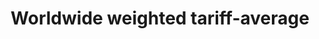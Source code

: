 ﻿---
title: Worldwide  weighted  tariff-average
permalink: /17-10-1/
sdg_goal: 17
layout: indicator
indicator: 17.10.1
indicator_variable: null
graph: null
graph_type_description: null
graph_status_notes: redline
variable_description: null
variable_notes: null
un_designated_tier: '1'
un_custodial_agency: 'WTO,  ITC,  UNCTAD'
target_id: '17.1'
has_metadata: true
rationale_interpretation: >-
  The  average  level  of  customs  tariff  rates  applied  worldwide  can  be  used  as  an  indicator  of  the  degree  of  success  achieved  by  multilateral  negotiations.
goal_meta_link: 'http://unstats.un.org/sdgs/files/metadata-compilation/Metadata-Goal-17.pdf'
goal_meta_link_page: 20
indicator_name: Worldwide  weighted  tariff-average
target: >-
  Promote  a  universal,  rules-based,  open,  non-discriminatory  and  equitable  multilateral  trading  system  under  the  World  Trade  Organization,  including  through  the  conclusion  of  negotiations  under  its  Doha  Development  Agenda.
indicator_definition: >-
  Worldwide  weighted  tariff-average  is  an  indicator  that  provides  the  value  of  custom  duties  levied  by  every  importing  country  from  all  their  trading  partners.  The  unit  of  measurement  will  be  in  %  terms.  All  calculations  ar
source_title: null
source_notes: null
published: true
comments_and_limitations: Under  review.  
---